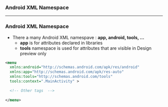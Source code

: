 
### Android XML Namespace

----------------------------------------------------------------------------

### Android XML Namespace

* There a many Android XML namespave : **app, android, tools, ...**
  * **app** is for attributes declared in libraries
  * **tools** namespace is used for attributes that are visible in Design preview only
  
```xml
<menu 
  xmlns:android="http://schemas.android.com/apk/res/android"
  xmlns:app="http://schemas.android.com/apk/res-auto"
  xmlns:tools="http://schemas.android.com/tools"
  tools:context=".MainActivity" >
 
  <!-- Other tags  -->
 
</menu>
```
